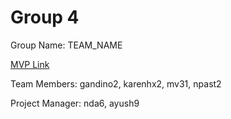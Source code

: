 # Group 4
Group Name: TEAM_NAME

[MVP Link](http://cs196.cs.illinois.edu)

Team Members: gandino2, karenhx2, mv31, npast2

Project Manager: nda6, ayush9
